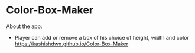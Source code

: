 # Color-Box-Maker
About the app:
- Player can add or remove a box of his choice of height, width and color
https://kashishdwn.github.io/Color-Box-Maker
